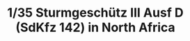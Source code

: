 ---
layout: product
title: "1/35 Sturmgeschütz III Ausf D (SdKfz 142) in North Africa"
price: "TBA" 
desc: "Maketa"
img_path: "/assets/img/BRNC35117.webp"
brand: "Bronco"
available: false
special_offer: false
new: false
soon: false
cat: "010000"
subcat: "015800"
subsubcat: "0N/A"
sifra: "BRNC35117"
popular: false
spec: false
---